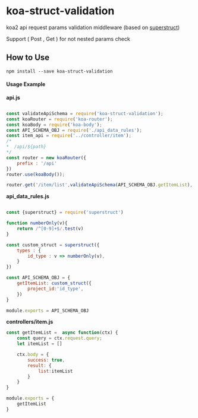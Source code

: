 # koa-struct-validation

koa2 api request params validation middleware (based on [superstruct](https://github.com/ianstormtaylor/superstruct))

Support ( Post , Get ) for not nested params check

## How to Use

```
npm install --save koa-struct-validation
```

#### Usage Example

**api.js**

```javascript

const validateApiSchema = require('koa-struct-validation');
const koaRouter = require('koa-router');
const koaBody = require('koa-body');
const API_SCHEMA_OBJ = require('./api_data_rules');
const item_api = require('../controller/item');
/*
*  /api/${path}
*/
const router = new koaRouter({
    prefix : '/api'
})
router.use(koaBody());

router.get('/item/list',validateApiSchema(API_SCHEMA_OBJ.getItemList), item_api.getItemList)

```

**api_data_rules.js**

```javascript

const {superstruct} = require('superstruct')

function numberOnly(v){
    return /^[0-9]+$/.test(v)
}

const custom_struct = superstruct({
    types : {
        id_type : v => numberOnly(v),
    }
})

const API_SCHEMA_OBJ = {
    getItemList: custom_struct({
        project_id:'id_type',
    })
}

module.exports = API_SCHEMA_OBJ

```

**controllers/item.js**

```javascript
const getItemList =  async function(ctx) {
    const query = ctx.request.query;
    let itemList = []

    ctx.body = {
        success: true,
        result: {
            list:itemList
        }
    }
}

module.exports = {
    getItemList
}

```
